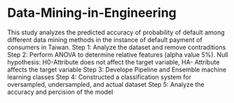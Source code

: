 # Data-Mining-in-Engineering
This study analyzes the predicted accuracy of probability of default among different data mining methods in the instance of default payment of consumers in Taiwan.
Step 1: Analyze the dataset and remove contraditions
Step 2: Perform ANOVA to determine relative features (alpha value 5%). Null hypothesis: H0-Attribute does not affect the target variable, HA- Attribute affects the target variable
Step 3: Develope Pipeline and Ensemble machine learning classes
Step 4: Constructed a classification system for oversampled, undersampled, and actual dataset
Step 5: Analyze the accuracy and percision of the model
